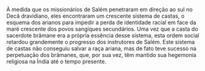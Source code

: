 ﻿À medida que os missionários de Salém penetraram em direção ao sul no Decã dravidiano, eles encontraram um crescente sistema de castas, o esquema dos arianos para impedir a perda de identidade racial em face da maré crescente dos povos sangiques secundários. Uma vez que a casta do sacerdote brâmane era a própria essência desse sistema, esta ordem social retardou grandemente o progresso dos instrutores de Salém. Este sistema de castas não conseguiu salvar a raça ariana, mas de fato teve sucesso na perpetuação dos brâmanes, que, por sua vez, têm mantido sua hegemonia religiosa na Índia até o tempo presente.